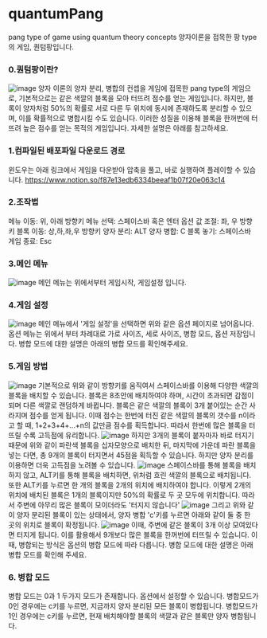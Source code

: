 # quantumPang
pang type of game using quantum theory concepts
양자이론을 접목한 팡 type의 게임, 퀀텀팡입니다.

### 0.퀀텀팡이란?
![image](https://user-images.githubusercontent.com/58128848/96974153-c9f9eb00-1553-11eb-8861-88ee1d5cf044.png)
양자 이론의 양자 분리, 병합의 컨셉을 게임에 접목한 pang type의 게임으로, 기본적으로는 같은 색깔의 블록을 모아 터뜨려 점수를 얻는 게임입니다.
하지만, 블록이 양자처럼 50%의 확률로 서로 다른 두 위치에 동시에 존재하도록 분리할 수 있으며, 이를 확률적으로 병합시킬 수도 있습니다.
이러한 성질을 이용해 블록을 한꺼번에 터뜨려 높은 점수를 얻는 목적의 게임입니다.
자세한 설명은 아래를 참고하세요.

### 1.컴파일된 배포파일 다운로드 경로
윈도우는 아래 링크에서 게임을 다운받아 압축을 풀고, 바로 실행하여 플레이할 수 있습니다.
https://www.notion.so/f87e13edb6334beeaf1b07f20e063c14

### 2.조작법
메뉴 이동: 위, 아래 방향키
메뉴 선택: 스페이스바 혹은 엔터
옵션 값 조절: 좌, 우 방향키
블록 이동: 상,하,좌,우 방향키
양자 분리: ALT
양자 병합: C
블록 놓기: 스페이스바
게임 종료: Esc

### 3.메인 메뉴
![image](https://user-images.githubusercontent.com/58128848/96973820-5f48af80-1553-11eb-82b1-4ef12ce85c20.png)
메인 메뉴는 위에서부터 게임시작, 게임설정 입니다.

### 4.게임 설정
![image](https://user-images.githubusercontent.com/58128848/96973926-80a99b80-1553-11eb-861e-f06fad6f50c8.png)
메인 메뉴에서 '게임 설정'을 선택하면 위와 같은 옵션 페이지로 넘어옵니다.
옵션 메뉴는 위에서 부터 차례대로 가로 사이즈, 세로 사이즈, 병합 모드, 옵션 저장입니다.
병합 모드에 대한 설명은 아래의 병합 모드를 확인해주세요.

### 5.게임 방법
![image](https://user-images.githubusercontent.com/58128848/96973970-8d2df400-1553-11eb-8d95-b5d0c30b102f.png)
기본적으로 위와 같이 방향키를 움직여서 스페이스바를 이용해 다양한 색깔의 블록을 배치할 수 있습니다.
블록은 8초안에 배치하여야 하며, 시간이 초과되면 감점이 되며 다른 색깔로 랜덤하게 바뀝니다.
블록은 같은 색깔의 블록이 3개 붙어있는 순간 사라지며 점수를 얻게 됩니다.
이때 점수는 한번에 터진 같은 색깔의 블록의 갯수를 n이라고 할 때, 1+2+3+4+...+n의 값만큼 점수를 획득합니다.
따라서 한번에 많은 블록을 터뜨릴 수록 고득점에 유리합니다.
![image](https://user-images.githubusercontent.com/58128848/96976139-6d4bff80-1556-11eb-9c71-be5ad0a40edd.png)
하지만 3개의 블록이 붙자마자 바로 터지기 때문에 위와 같이 파란색 블록을 십자모양으로 배치한 뒤,
마지막에 가운데 파란 블록을 넣는 다면, 총 9개의 블록이 터지면서 45점을 획득할 수 있습니다.
하지만 양자 분리를 이용하면 더욱 고득점을 노려볼 수 있습니다.
![image](https://user-images.githubusercontent.com/58128848/96974021-9cad3d00-1553-11eb-8d6a-11edb0f02e2d.png)
스페이스바를 통해 블록을 배치하지 않고, ALT키를 통해 블록을 배치하면, 위처럼 흐린 색깔의 블록으로 배치됩니다.
또한 ALT키를 누르면 한 개의 블록을 2개의 위치에 배치하여야 합니다.
이렇게 2개의 위치에 배치된 블록은 1개의 블록이지만 50%의 확률로 두 곳 모두에 위치합니다.
따라서 주변에 아무리 많은 블록이 모이더라도 '터지지 않습니다'
![image](https://user-images.githubusercontent.com/58128848/96974153-c9f9eb00-1553-11eb-8861-88ee1d5cf044.png)
그리고 위와 같이 양자 분리된 블록이 있는 상태에서, 양자 병합 'c'키를 누르면 아래와 같이 둘 중 한 곳의 위치로 블록이 확정됩니다.
![image](https://user-images.githubusercontent.com/58128848/96974176-d2522600-1553-11eb-91e0-612d2971d542.png)
이때, 주변에 같은 블록이 3개 이상 모여있다면 터지게 됩니다. 이를 활용해서 9개보다 많은 블록을 한꺼번에 터뜨릴 수 있습니다.
이때, 병합되는 방식은 옵션의 병합 모드에 따라 다릅니다.
병합 모드에 대한 설명은 아래 병합 모드를 확인해 주세요.

### 6. 병합 모드
병합 모드는 0과 1 두가지 모드가 존재합니다. 옵션에서 설정할 수 있습니다.
병합모드가 0인 경우에는 c키를 누르면, 지금까지 양자 분리된 모든 블록이 병합됩니다.
병합모드가 1인 경우에는 c키를 누르면, 현재 배치해야할 블록의 색깔과 같은 블록만 양자 병합됩니다.

